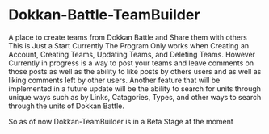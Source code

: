 # Dokkan-Battle-TeamBuilder
A place to create teams from Dokkan Battle and Share them with others
This is Just a Start
Currently The Program Only works when Creating an Account, Creating Teams, Updating Teams, and Deleting Teams.
However Currently in progress is a way to post your teams and leave comments on those posts as well as the
ability to like posts by others users and as well as liking comments left by other users.
Another feature that will be implemented in a future update will be the ability to search for units through unique ways such as by Links, Catagories, Types,
and other ways to search through the units of Dokkan Battle.


So as of now Dokkan-TeamBuilder is in a Beta Stage at the moment
